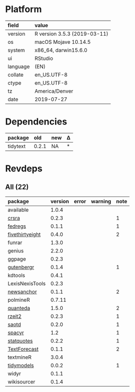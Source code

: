 # Platform

|field    |value                        |
|:--------|:----------------------------|
|version  |R version 3.5.3 (2019-03-11) |
|os       |macOS Mojave 10.14.5         |
|system   |x86_64, darwin15.6.0         |
|ui       |RStudio                      |
|language |(EN)                         |
|collate  |en_US.UTF-8                  |
|ctype    |en_US.UTF-8                  |
|tz       |America/Denver               |
|date     |2019-07-27                   |

# Dependencies

|package  |old   |new |Δ  |
|:--------|:-----|:---|:--|
|tidytext |0.2.1 |NA  |*  |

# Revdeps

## All (22)

|package                                        |version |error |warning |note |
|:----------------------------------------------|:-------|:-----|:-------|:----|
|available                                      |1.0.4   |      |        |     |
|[crsra](problems.md#crsra)                     |0.2.3   |      |        |1    |
|[fedregs](problems.md#fedregs)                 |0.1.1   |      |        |1    |
|[fivethirtyeight](problems.md#fivethirtyeight) |0.4.0   |      |        |2    |
|funrar                                         |1.3.0   |      |        |     |
|genius                                         |2.2.0   |      |        |     |
|ggpage                                         |0.2.3   |      |        |     |
|[gutenbergr](problems.md#gutenbergr)           |0.1.4   |      |        |1    |
|kdtools                                        |0.4.1   |      |        |     |
|LexisNexisTools                                |0.2.3   |      |        |     |
|[newsanchor](problems.md#newsanchor)           |0.1.1   |      |        |2    |
|polmineR                                       |0.7.11  |      |        |     |
|[quanteda](problems.md#quanteda)               |1.5.0   |      |        |2    |
|[rzeit2](problems.md#rzeit2)                   |0.2.3   |      |        |1    |
|[saotd](problems.md#saotd)                     |0.2.0   |      |        |1    |
|[spacyr](problems.md#spacyr)                   |1.2     |      |        |1    |
|[statquotes](problems.md#statquotes)           |0.2.2   |      |        |1    |
|[TextForecast](problems.md#textforecast)       |0.1.1   |      |        |2    |
|textmineR                                      |3.0.4   |      |        |     |
|[tidymodels](problems.md#tidymodels)           |0.0.2   |      |        |1    |
|widyr                                          |0.1.1   |      |        |     |
|wikisourcer                                    |0.1.4   |      |        |     |


